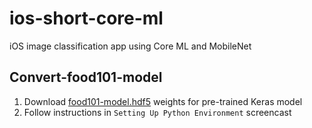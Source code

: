 # ios-short-core-ml
iOS image classification app using Core ML and MobileNet

## Convert-food101-model

1. Download [food101-model.hdf5](https://drive.google.com/open?id=0B2LjH7PqjxxtNk02UXRWSkU3NDQ) weights for pre-trained Keras model
2. Follow instructions in `Setting Up Python Environment` screencast
